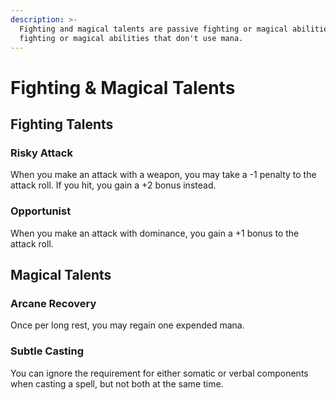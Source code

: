 ```yaml
---
description: >-
  Fighting and magical talents are passive fighting or magical abilities, or
  fighting or magical abilities that don't use mana.
---
```


# Fighting & Magical Talents

## Fighting Talents

### Risky Attack

When you make an attack with a weapon, you may take a -1 penalty to the attack roll. If you hit, you gain a +2 bonus instead.

### Opportunist

When you make an attack with dominance, you gain a +1 bonus to the attack roll.

## Magical Talents

### Arcane Recovery

Once per long rest, you may regain one expended mana.

### Subtle Casting

You can ignore the requirement for either somatic or verbal components when casting a spell, but not both at the same time.

